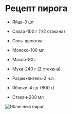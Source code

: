 # Рецепт пирога

* Яйца-3 шт

* Сахар-100 г (1/2 стакана)

* Соль-щепотка

* Молоко-100 мл

* Масло-80 г

* Мука-240 г (2 стакана)

* Разрыхлитель-2 ч.л.

* Яблоки-4 шт (800 г)

* Стакан-200 мл

![Яблочный пирог](https://pojrem.ru/img2/k-3408-00.jpg)